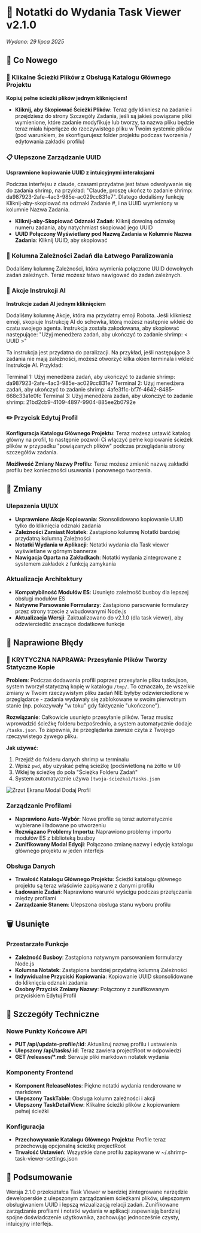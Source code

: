 # 🚀 Notatki do Wydania Task Viewer v2.1.0

*Wydano: 29 lipca 2025*

## 🎉 Co Nowego

### 🔗 Klikalne Ścieżki Plików z Obsługą Katalogu Głównego Projektu
**Kopiuj pełne ścieżki plików jednym kliknięciem!**

- **Kliknij, aby Skopiować Ścieżki Plików**: Teraz gdy klikniesz na zadanie i przejdziesz do strony Szczegóły Zadania, jeśli są jakieś powiązane pliki wymienione, które zadanie modyfikuje lub tworzy, ta nazwa pliku będzie teraz miała hiperłącze do rzeczywistego pliku w Twoim systemie plików (pod warunkiem, że skonfigurujesz folder projektu podczas tworzenia / edytowania zakładki profilu)

### 📋 Ulepszone Zarządzanie UUID
**Usprawnione kopiowanie UUID z intuicyjnymi interakcjami**

Podczas interfejsu z claude, czasami przydatne jest łatwe odwoływanie się do zadania shrimp, na przykład:
"Claude, proszę ukończ to zadanie shrimp: da987923-2afe-4ac3-985e-ac029cc831e7". Dlatego dodaliśmy funkcję Kliknij-aby-skopiować na odznaki Zadanie #, i na UUID wymieniony w kolumnie Nazwa Zadania.

- **Kliknij-aby-Skopiować Odznaki Zadań**: Kliknij dowolną odznakę numeru zadania, aby natychmiast skopiować jego UUID
- **UUID Połączony Wyświetlany pod Nazwą Zadania w Kolumnie Nazwa Zadania**: Kliknij UUID, aby skopiować

### 🔄 Kolumna Zależności Zadań dla Łatwego Paralizowania

Dodaliśmy kolumnę Zależności, która wymienia połączone UUID dowolnych zadań zależnych. Teraz możesz łatwo nawigować do zadań zależnych.

### 🤖 Akcje Instrukcji AI
**Instrukcje zadań AI jednym kliknięciem**

Dodaliśmy kolumnę Akcje, która ma przydatny emoji Robota. Jeśli klikniesz emoji, skopiuje Instrukcję AI do schowka, którą możesz następnie wkleić do czatu swojego agenta. Instrukcja została zakodowana, aby skopiować następujące: "Użyj menedżera zadań, aby ukończyć to zadanie shrimp: < UUID >"

Ta instrukcja jest przydatna do paralizacji. Na przykład, jeśli następujące 3 zadania nie mają zależności, możesz otworzyć kilka okien terminala i wkleić Instrukcje AI. Przykład:

Terminal 1: Użyj menedżera zadań, aby ukończyć to zadanie shrimp: da987923-2afe-4ac3-985e-ac029cc831e7
Terminal 2: Użyj menedżera zadań, aby ukończyć to zadanie shrimp: 4afe3f1c-bf7f-4642-8485-668c33a1e0fc
Terminal 3: Użyj menedżera zadań, aby ukończyć to zadanie shrimp: 21bd2cb9-4109-4897-9904-885ee2b0792e

### ✏️ Przycisk Edytuj Profil

**Konfiguracja Katalogu Głównego Projektu**: Teraz możesz ustawić katalog główny na profil, to następnie pozwoli Ci włączyć pełne kopiowanie ścieżek plików w przypadku "powiązanych plików" podczas przeglądania strony szczegółów zadania.

**Możliwość Zmiany Nazwy Profilu**: Teraz możesz zmienić nazwę zakładki profilu bez konieczności usuwania i ponownego tworzenia.

## 🔄 Zmiany

### Ulepszenia UI/UX
- **Usprawnione Akcje Kopiowania**: Skonsolidowano kopiowanie UUID tylko do kliknięcia odznaki zadania
- **Zależności Zamiast Notatek**: Zastąpiono kolumnę Notatki bardziej przydatną kolumną Zależności
- **Notatki Wydania w Aplikacji**: Notatki wydania dla Task viewer wyświetlane w górnym bannerze
- **Nawigacja Oparta na Zakładkach**: Notatki wydania zintegrowane z systemem zakładek z funkcją zamykania

### Aktualizacje Architektury
- **Kompatybilność Modułów ES**: Usunięto zależność busboy dla lepszej obsługi modułów ES
- **Natywne Parsowanie Formularzy**: Zastąpiono parsowanie formularzy przez strony trzecie z wbudowanymi Node.js
- **Aktualizacja Wersji**: Zaktualizowano do v2.1.0 (dla task viewer), aby odzwierciedlić znaczące dodatkowe funkcje

## 🐛 Naprawione Błędy

### 🚨 KRYTYCZNA NAPRAWA: Przesyłanie Plików Tworzy Statyczne Kopie
**Problem**: Podczas dodawania profili poprzez przesyłanie pliku tasks.json, system tworzył statyczną kopię w katalogu `/tmp/`. To oznaczało, że wszelkie zmiany w Twoim rzeczywistym pliku zadań NIE byłyby odzwierciedlone w przeglądarce - zadania wydawały się zablokowane w swoim pierwotnym stanie (np. pokazywały "w toku" gdy faktycznie "ukończone").

**Rozwiązanie**: Całkowicie usunięto przesyłanie plików. Teraz musisz wprowadzić ścieżkę folderu bezpośrednio, a system automatycznie dodaje `/tasks.json`. To zapewnia, że przeglądarka zawsze czyta z Twojego rzeczywistego żywego pliku.

**Jak używać**:
1. Przejdź do folderu danych shrimp w terminalu
2. Wpisz `pwd`, aby uzyskać pełną ścieżkę (podświetloną na żółto w UI)
3. Wklej tę ścieżkę do pola "Ścieżka Folderu Zadań"
4. System automatycznie używa `[twoja-ścieżka]/tasks.json`

![Zrzut Ekranu Modal Dodaj Profil](/releases/add-profile-modal.png)

### Zarządzanie Profilami
- **Naprawiono Auto-Wybór**: Nowe profile są teraz automatycznie wybierane i ładowane po utworzeniu
- **Rozwiązano Problemy Importu**: Naprawiono problemy importu modułów ES z biblioteką busboy
- **Zunifikowany Modal Edycji**: Połączono zmianę nazwy i edycję katalogu głównego projektu w jeden interfejs

### Obsługa Danych
- **Trwałość Katalogu Głównego Projektu**: Ścieżki katalogu głównego projektu są teraz właściwie zapisywane z danymi profilu
- **Ładowanie Zadań**: Naprawiono warunki wyścigu podczas przełączania między profilami
- **Zarządzanie Stanem**: Ulepszona obsługa stanu wyboru profilu

## 🗑️ Usunięte

### Przestarzałe Funkcje
- **Zależność Busboy**: Zastąpiona natywnym parsowaniem formularzy Node.js
- **Kolumna Notatek**: Zastąpiona bardziej przydatną kolumną Zależności
- **Indywidualne Przyciski Kopiowania**: Kopiowanie UUID skonsolidowane do kliknięcia odznaki zadania
- **Osobny Przycisk Zmiany Nazwy**: Połączony z zunifikowanym przyciskiem Edytuj Profil

## 📝 Szczegóły Techniczne

### Nowe Punkty Końcowe API
- **PUT /api/update-profile/:id**: Aktualizuj nazwę profilu i ustawienia
- **Ulepszony /api/tasks/:id**: Teraz zawiera projectRoot w odpowiedzi
- **GET /releases/*.md**: Serwuje pliki markdown notatek wydania

### Komponenty Frontend
- **Komponent ReleaseNotes**: Piękne notatki wydania renderowane w markdown
- **Ulepszony TaskTable**: Obsługa kolumn zależności i akcji
- **Ulepszony TaskDetailView**: Klikalne ścieżki plików z kopiowaniem pełnej ścieżki

### Konfiguracja
- **Przechowywanie Katalogu Głównego Projektu**: Profile teraz przechowują opcjonalną ścieżkę projectRoot
- **Trwałość Ustawień**: Wszystkie dane profilu zapisywane w ~/.shrimp-task-viewer-settings.json

## 🎯 Podsumowanie

Wersja 2.1.0 przekształca Task Viewer w bardziej zintegrowane narzędzie deweloperskie z ulepszonym zarządzaniem ścieżkami plików, ulepszonym obsługiwaniem UUID i lepszą wizualizacją relacji zadań. Zunifikowane zarządzanie profilami i notatki wydania w aplikacji zapewniają bardziej spójne doświadczenie użytkownika, zachowując jednocześnie czysty, intuicyjny interfejs.
